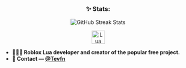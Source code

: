 ## 

<h3 align="center">✨ Stats:</h3>
<p align="center">
<img src="https://github-readme-streak-stats.herokuapp.com/?user=VisualBETA" alt="GitHub Streak Stats" />
</p>

<p align="center">
<a href="https://www.lua.org/" target="_blank">
<img src="https://upload.wikimedia.org/wikipedia/commons/c/cf/Lua-Logo.svg" alt="Lua" height="35" width="35" />
</a>
</p>

- **👩🏻‍💻 Roblox Lua developer and creator of the popular free project.**<br/>
- **💭 Contact — [@Tevfn](https://discord.com/users/1213487849547104269)**<br/>
